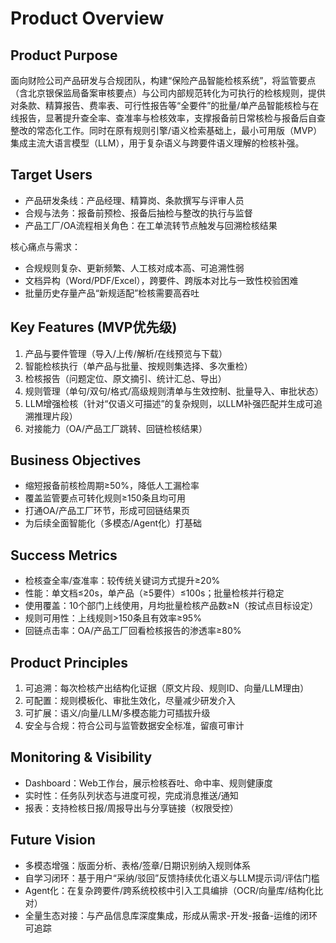 # Product Overview

## Product Purpose
面向财险公司产品研发与合规团队，构建“保险产品智能检核系统”，将监管要点（含北京银保监局备案审核要点）与公司内部规范转化为可执行的检核规则，提供对条款、精算报告、费率表、可行性报告等“全要件”的批量/单产品智能核检与在线报告，显著提升查全率、查准率与检核效率，支撑报备前日常核检与报备后自查整改的常态化工作。同时在原有规则引擎/语义检索基础上，最小可用版（MVP）集成主流大语言模型（LLM），用于复杂语义与跨要件语义理解的检核补强。

## Target Users
- 产品研发条线：产品经理、精算岗、条款撰写与评审人员
- 合规与法务：报备前预检、报备后抽检与整改的执行与监督
- 产品工厂/OA流程相关角色：在工单流转节点触发与回溯检核结果

核心痛点与需求：
- 合规规则复杂、更新频繁、人工核对成本高、可追溯性弱
- 文档异构（Word/PDF/Excel），跨要件、跨版本对比与一致性校验困难
- 批量历史存量产品“新规适配”检核需要高吞吐

## Key Features (MVP优先级)
1. 产品与要件管理（导入/上传/解析/在线预览与下载）
2. 智能检核执行（单产品与批量、按规则集选择、多次重检）
3. 检核报告（问题定位、原文摘引、统计汇总、导出）
4. 规则管理（单句/双句/格式/高级规则清单与生效控制、批量导入、审批状态）
5. LLM增强检核（针对“仅语义可描述”的复杂规则，以LLM补强匹配并生成可追溯推理片段）
6. 对接能力（OA/产品工厂跳转、回链检核结果）

## Business Objectives
- 缩短报备前核检周期≥50%，降低人工漏检率
- 覆盖监管要点可转化规则≥150条且均可用
- 打通OA/产品工厂环节，形成可回链结果页
- 为后续全面智能化（多模态/Agent化）打基础

## Success Metrics
- 检核查全率/查准率：较传统关键词方式提升≥20%
- 性能：单文档≤20s，单产品（≥5要件）≤100s；批量检核并行稳定
- 使用覆盖：10个部门上线使用，月均批量检核产品数≥N（按试点目标设定）
- 规则可用性：上线规则>150条且有效率≥95%
- 回链点击率：OA/产品工厂回看检核报告的渗透率≥80%

## Product Principles
1. 可追溯：每次检核产出结构化证据（原文片段、规则ID、向量/LLM理由）
2. 可配置：规则模板化、审批生效化，尽量减少研发介入
3. 可扩展：语义/向量/LLM/多模态能力可插拔升级
4. 安全与合规：符合公司与监管数据安全标准，留痕可审计

## Monitoring & Visibility
- Dashboard：Web工作台，展示检核吞吐、命中率、规则健康度
- 实时性：任务队列状态与进度可视，完成消息推送/通知
- 报表：支持检核日报/周报导出与分享链接（权限受控）

## Future Vision
- 多模态增强：版面分析、表格/签章/日期识别纳入规则体系
- 自学习闭环：基于用户“采纳/驳回”反馈持续优化语义与LLM提示词/评估门槛
- Agent化：在复杂跨要件/跨系统校核中引入工具编排（OCR/向量库/结构化比对）
- 全量生态对接：与产品信息库深度集成，形成从需求-开发-报备-运维的闭环可追踪
